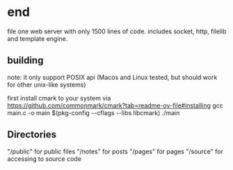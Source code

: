 # end 

file one web server with only 1500 lines of code.
includes socket, http, filelib and template engine.

## building
note: it only support POSIX api (Macos and Linux tested, but should work for other unix-like systems)

first install cmark to your system via https://github.com/commonmark/cmark?tab=readme-ov-file#installing
gcc main.c -o main $(pkg-config --cflags --libs libcmark)
./main

## Directories
"/public" for public files
"/notes" for posts
"/pages" for pages
"/source" for accessing to source code
